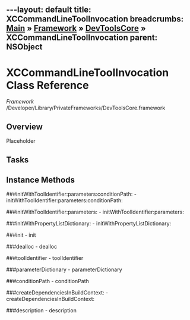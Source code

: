 ---layout: default
title: XCCommandLineToolInvocation
breadcrumbs: <a href="/index.html">Main</a> &raquo; <a href="/Frameworks.html">Framework</a> &raquo; <a href="/Frameworks/DevToolsCore.html">DevToolsCore</a> &raquo; XCCommandLineToolInvocation
parent: NSObject 
---
# XCCommandLineToolInvocation Class Reference

*Framework* /Developer/Library/PrivateFrameworks/DevToolsCore.framework

## Overview

Placeholder

## Tasks

## Instance Methods

<a name="-initWithToolIdentifier:parameters:conditionPath:"></a>
###initWithToolIdentifier:parameters:conditionPath:
    - initWithToolIdentifier:parameters:conditionPath:

<a name="-initWithToolIdentifier:parameters:"></a>
###initWithToolIdentifier:parameters:
    - initWithToolIdentifier:parameters:

<a name="-initWithPropertyListDictionary:"></a>
###initWithPropertyListDictionary:
    - initWithPropertyListDictionary:

<a name="-init"></a>
###init
    - init

<a name="-dealloc"></a>
###dealloc
    - dealloc

<a name="-toolIdentifier"></a>
###toolIdentifier
    - toolIdentifier

<a name="-parameterDictionary"></a>
###parameterDictionary
    - parameterDictionary

<a name="-conditionPath"></a>
###conditionPath
    - conditionPath

<a name="-createDependenciesInBuildContext:"></a>
###createDependenciesInBuildContext:
    - createDependenciesInBuildContext:

<a name="-description"></a>
###description
    - description

